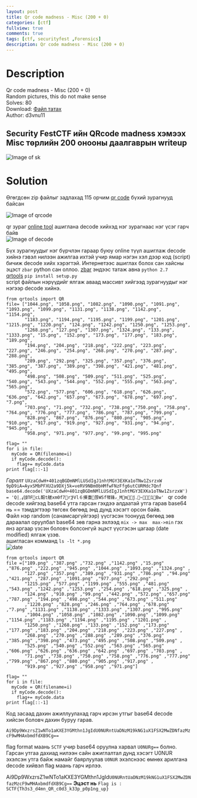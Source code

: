 ```yaml
---
layout: post
title: Qr code madness - Misc (200 + 0)
categories: [ctf]
fullview: true
comments: true
tags: [ctf, securityfest ,Forensics]
description: Qr code madness - Misc (200 + 0)
---
```

**Description**
===
Qr code madness - Misc (200 + 0) <br>
Random pictures, this do not make sense <br>
Solves: 80 <br>
Download: [Файл татах](http://dl.ctf.rocks/qrcodemadness.7z) <br>
Author: d3vnu11 <br>

Security FestCTF  ийн QRcode madness хэмээх Misc төрлийн 200 онооны даалгаврын  writeup 
-----
![Image of sk](https://4.bp.blogspot.com/-bTu5S6H8yjg/WTG09USq-mI/AAAAAAAAAKg/-WIODGqMPe8w2BxWABou_rwP4zo43iBWwCLcB/s320/description.PNG)


**Solution**
===
Өгөгдсөн zip файлыг задлахад 115 орчим [qr code]( https://en.wikipedia.org/wiki/QR_code) бүхий зурагнууд байсан 
<br>

![Image of qrcode](https://4.bp.blogspot.com/-gP9Z8ta9nwc/WTG1-OFAohI/AAAAAAAAAKk/VLFP_3Vhq_McqdQFtXCahxVwFygZdtzyACLcB/s1600/qr.png)

qr зураг [online tool](https://webqr.com/) ашиглана decode хийхэд нэг зурагнаас нэг үсэг гарч байв
<br>
![Image of decode](https://1.bp.blogspot.com/-Q2RqT8fPOfQ/WTG2r4zemsI/AAAAAAAAAKo/dTfjojcsPp4rTt-UVx-uAasA1mqBl4QvACLcB/s320/qrdecode.png)

Бүх зурагнуудыг нэг бүрчлэн гараар буюу online түүл ашиглаж  decode  хийнэ гэвэл нилээн ажилгаа ихтэй учир ямар нэгэн хэл дээр код (script)  бичиж decode хийх хэрэгтэй. Интернетээс ашиглах болох сан хайсны эцэст `zbar` python сан оллоо.
[zbar](https://github.com/jacobvalenta/zbar-py27-msi)  эндээс татаж авна `python 2.7` <br>
[qrtools](https://pypi.python.org/pypi/qrtools/0.0.1)
`pip install setup.py` <br>
script файлын нэрүүдийг  ялгаж аваад массивт хийгээд зурагнуудыг нэг нэгээр decode хийнэ. <br>

```
from qrtools import QR
file= ["1044.png", "1058.png", "1082.png", "1090.png", "1091.png", "1093.png", "1099.png", "1131.png", "1138.png", "1142.png", "1154.png",
       "1183.png", "1194.png", "1195.png", "1199.png", "1201.png", "1215.png", "1220.png", "124.png", "1242.png", "1250.png", "1253.png",
       "1268.png", "127.png", "1307.png", "1324.png", "133.png", "1333.png", "15.png", "152.png", "173.png", "177.png", "183.png", "189.png",
       "194.png", "204.png", "218.png", "222.png", "223.png", "227.png", "246.png", "254.png", "268.png", "270.png", "287.png", "288.png",
       "289.png", "292.png", "325.png", "357.png", "376.png", "385.png", "387.png", "389.png", "398.png", "421.png", "481.png", "495.png",
       "498.png", "508.png", "509.png", "511.png", "525.png", "540.png", "543.png", "544.png", "552.png", "555.png", "563.png", "565.png",
       "572.png", "577.png", "606.png", "618.png", "626.png", "636.png", "642.png", "657.png", "673.png", "678.png", "697.png", "7.png",
       "703.png", "71.png", "732.png", "738.png","750.png", "758.png", "764.png", "776.png", "777.png", "786.png", "787.png", "799.png",
       "828.png", "867.png", "876.png", "880.png", "905.png", "910.png", "917.png", "919.png", "927.png", "931.png", "94.png", "945.png",
       "958.png", "971.png", "977.png", "99.png", "995.png"

flag= ""
for i in file:
  myCode = QR(filename=i)
  if myCode.decode():
    flag+= myCode.data
print flag[::-1]
```
*Гаралт*
`UXzaCdwH+401zqBGDmNMlLUSdIgJ1nhtMGY3EXKa1oTNw1ZsrzxW`
`9pD9iA=AyxSMbPFXU2a9DXj5k=veRV9NBm0bHMfwFNzFfg6utCURMdc7Qnf`
`base64.decode('UXzaCdwH+401zqBGDmNMlLUSdIgJ1nhtMGY3EXKa1oTNw1ZsrzxW') `
`= 'Q|ډ܇덵ΠFcL䵒t艖xm0f7rꖄ̓Vl６搽耋쬱WSf퍸锋ޅ_Mmǰ܅~1׻Bw' `
qr code decode хийгээд base64 утга гарсан гэхдээ алдаатай утга гарав base64  нь == тэмдэгтээр төгсөх бөгөөд  энд  дунд хэсэгт орсон байв. <br>
Файл нэр random (санамсаргүйгээр) үүсгэсэн тоонууд бөгөөд зөв дараалал оруулбал  base64 зөв гарна эхлээд `mix -> max  max->min` гэх янз аргаар үзсэн боловч болсонгүй эцэст үүсгэсэн цагаар (date modified)  ялгаж үзэв.<br>
ашигласан комманд `ls -lt *.png` <br>
![date](https://3.bp.blogspot.com/-cTFqsshnEq0/WTG88huxgUI/AAAAAAAAALQ/GVrcvWX6b8AVbxVHEI3JOVpndOfZTTfpgCLcB/s1600/date.png)

```
from qrtools import QR
file =["189.png" ,"387.png" ,"732.png" ,"1142.png" ,"15.png" ,"876.png" ,"222.png" ,"945.png" ,"1044.png" ,"1093.png" ,"1324.png" ,
       "127.png" ,"357.png" ,"389.png" ,"931.png" ,"786.png" ,"94.png" ,"421.png" ,"287.png" ,"1091.png" ,"977.png" ,"292.png" ,
       "1215.png" ,"577.png" ,"1199.png" ,"555.png" ,"481.png" ,"543.png" ,"1242.png" ,"1253.png" ,"254.png" ,"618.png" ,"325.png" ,
       "124.png" ,"910.png" ,"99.png" ,"442.png" ,"572.png" ,"657.png" ,"787.png" ,"194.png" ,"498.png" ,"544.png" ,"673.png" ,"511.png"
       ,"1220.png" ,"828.png" ,"246.png" ,"764.png" ,"678.png" ,"7.png" ,"1131.png" ,"1138.png" ,"1333.png" ,"1307.png" ,"995.png"
       ,"1004.png" ,"1058.png" ,"1082.png" ,"1090.png" ,"1099.png" ,"1154.png" ,"1183.png" ,"1194.png" ,"1195.png" ,"1201.png" ,
       "1250.png" ,"1268.png" ,"133.png" ,"152.png" ,"173.png" ,"177.png" ,"183.png" ,"204.png" ,"218.png" ,"223.png" ,"227.png" ,
       "268.png" ,"270.png" ,"288.png" ,"289.png" ,"376.png" ,"385.png" ,"398.png" ,"473.png" ,"495.png" ,"508.png" ,"509.png" ,
       "525.png" ,"540.png" ,"552.png" ,"563.png" ,"565.png" ,"606.png" ,"626.png" ,"636.png" ,"642.png" ,"697.png" ,"703.png" ,
       "71.png" ,"738.png" ,"750.png" ,"758.png" ,"776.png" ,"777.png" ,"799.png" ,"867.png" ,"880.png" ,"905.png" ,"917.png" ,
       "919.png" ,"927.png" ,"958.png" ,"971.png"]

flag= ""
for i in file:
  myCode = QR(filename=i)
  if myCode.decode():
    flag+= myCode.data
print flag[::-1]
```
Код засаад дахин ажиллуулахад гарч ирсэн утгыг base64 decode хийсэн боловч дахин буруу гарав.

`Ai9Dp9WxzrsZ1wNTo1aKXE3YGMthn1JgIdU0NURntUaDNzM19kNG1uX1FSX2MwZDNfazMzcF9wMHAxbmdfdXB9Cg==`

flag format маань `SCTF` учир  base64 оруулна харвал `U0NURg==` болно. Гарсан утгаа дахиад нилээн сайн ажиглалтал дунд хэсэгт U0NUR эхэлсэн утга байж намайг баярлуулав `U0NUR` эхэлснээс өмнөх арилгана decode хийвэл flag маань гарч ирлээ. 

Ai9Dp9WxzrsZ1wNTo1aKXE3YGMthn1JgId`U0NURntUaDNzM19kNG1uX1FSX2MwZDNfazMzcF9wMHAxbmdfdXB9Cg==`
**Эцэст нь**
`Flag is : SCTF{Th3s3_d4mn_QR_c0d3_k33p_p0p1ng_up}`
